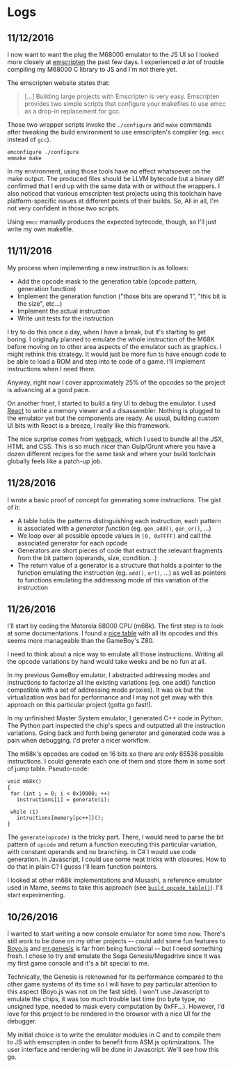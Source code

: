 # Logs

## 11/12/2016

I now want to want the plug the M68000 emulator to the JS UI so I looked more closely at [emscripten](http://kripken.github.io/emscripten-site/) the past few days. I experienced *a lot* of trouble compiling my M68000 C library to JS and I'm not there yet.

The emscripten website states that:

 > [...] Building large projects with Emscripten is very easy. Emscripten provides two simple scripts that configure your makefiles to use emcc as a drop-in replacement for gcc.

Those two wrapper scripts invoke the `./configure` and `make` commands after tweaking the build environment to use emscripten's compiler (eg. `emcc` instead of `gcc`).

```
emconfigure ./configure
emmake make
```
In my environment, using those tools have no effect whatsoever on the make output. The produced files should be LLVM bytecode but a binary diff confirmed that I end up with the same data with or without the wrappers. I also noticed that various emscripten test projects using this toolchain have platform-specific issues at different points of their builds. So, All in all, I'm not very confident in those two scripts.

Using `emcc` manually produces the expected bytecode, though, so I'll just write my own makefile.

## 11/11/2016

My process when implementing a new instruction is as follows:

- Add the opcode mask to the generation table (opcode pattern, generation function)
- Implement the generation function ("those bits are operand 1", "this bit is the size", etc...)
- Implement the actual instruction
- Write unit tests for the instruction

I try to do this once a day, when I have a break, but it's starting to get boring. I originally planned to emulate the whole instruction of the M68K before moving on to other area aspects of the emulator such as graphics. I might rethink this strategy. It would just be more fun to have enough code to be able to load a ROM and step into te code of a game. I'll implement instructions when I need them.

Anyway, right now I cover approximately 25% of the opcodes so the project is advancing at a good pace.

On another front, I started to build a tiny UI to debug the emulator. I used [React](https://facebook.github.io/react/) to write a memory viewer and a disassembler. Nothing is plugged to the emulator yet but the components are ready. As usual, building custom UI bits with React is a breeze, I really like this framework.

The nice surprise comes from [webpack](https://webpack.github.io/docs/), which I used to bundle all the JSX, HTML and CSS. This is so much nicer than Gulp/Grunt where you have a dozen different recipes for the same task and where your build toolchain globally feels like a patch-up job.

## 11/28/2016

I wrote a basic proof of concept for generating some instructions. The gist of it:

- A table holds the patterns distinguishing each instruction, each pattern is associated with a *generator function* (eg. `gen_add()`, `gen_or()`, ...)
- We loop over all possible opcode values in `[0, 0xFFFF]` and call the associated generator for each opcode
- Generators are short pieces of code that extract the relevant fragments from the bit pattern (operands, size, condition...)
- The return value of a generator is a structure that holds a pointer to the function emulating the instruction (eg. `add()`, `or()`, ...) as well as pointers to functions emulating the addressing mode of this variation of the instruction

## 11/26/2016

I'll start by coding the Motorola 68000 CPU (m68k). The first step is to look at some documentations. I found a [nice table](http://goldencrystal.free.fr/M68kOpcodes-v2.3.pdf) with all its opcodes and this seems more manageable than the GameBoy's Z80.

I need to think about a nice way to emulate all those instructions. Writing all the opcode variations by hand would take weeks and be no fun at all.

In my previous GameBoy emulator, I abstracted addressing modes and instructions to factorize all the existing variations (eg. one add() function compatible with a set of addressing mode proxies). It was ok but the virtualization was bad for performance and I may not get away with this approach on this particular project (gotta go fast!).

In my unfinished Master System emulator, I generated C++ code in Python. The Python part inspected the chip's specs and outputted all the instruction variations. Going back and forth being generator and generated code was a pain when debugging. I'd prefer a nicer workflow.

The m68k's opcodes are coded on 16 bits so there are *only* 65536 possible instructions. I could generate each one of them and store them in some sort of jump table. Pseudo-code:

```
void m68k()
{
 for (int i = 0; i < 0x10000; ++)
   instructions[i] = generate(i);

 while (1)
   intructions[memory[pc++]]();
}
```

The `generate(opcode)` is the tricky part. There, I would need to parse the bit pattern of `opcode` and return a function executing this particular variation, with constant operands and no branching. In C# I would use code generation. In Javascript, I could use some neat tricks with closures. How to do that in plain C? I guess I'll learn function pointers.

I looked at other m68k implementations and Musashi, a reference emulator used in Mame, seems to take this approach (see [`build_opcode_table()`](https://github.com/kstenerud/Musashi/blob/ad677ba25e887a7cbaa6f5419d6e2f00cb60a1f5/m68kdasm.c#L3197)). I'll start experimenting.

## 10/26/2016

I wanted to start writing a new console emulator for some time now. There's still work to be done on my other projects -- could add some fun features to [Boyo.js](https://github.com/merwaaan/boyo.js) and [mr.genesis](https://github.com/merwaaan/mr.system) is far from being functional -- but I need something fresh. I chose to try and emulate the Sega Genesis/Megadrive since it was my first game console and it's a bit special to me.

Technically, the Genesis is reknowned for its performance compared to the other game systems of its time so I will have to pay particular attention to this aspect (Boyo.js was not on the fast side). I won't use Javascript to emulate the chips, it was too much trouble last time (no byte type, no unsigned type, needed to mask every computation by 0xFF...). However, I'd love for this project to be rendered in the browser with a nice UI for the debugger.

My initial choice is to write the emulator modules in C and to compile them to JS with emscripten in order to benefit from ASM.js optimizations. The user interface and rendering will be done in Javascript. We'll see how this go.
